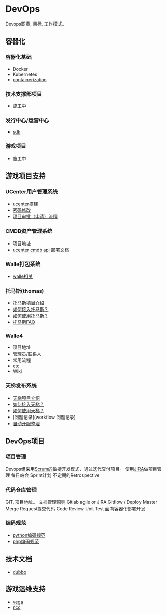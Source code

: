 # DevOps

Devops职责, 目标, 工作模式。

## 容器化

### 容器化基础

* Docker
* Kubernetes
* [containerization](containerization)

### 技术支撑部项目

* 施工中

### 发行中心/运营中心

* [sdk](sdk)

### 游戏项目

* 施工中

## 游戏项目支持

### UCenter用户管理系统

* [ucenter搭建](ucenter搭建)
* [密码修改](密码修改（忘记密码）)
* [项目审批（申请）流程](项目审批（申请）流程)

### CMDB资产管理系统

* 项目地址
* [ucenter cmdb api 部署文档](http://git.youle.game/devops/documents/wikis/%E6%B5%8B%E8%AF%95ucenter-cmdb-api-%E6%90%AD%E5%BB%BA%E6%96%87%E6%A1%A3)

### Walle打包系统

* [walle相关](http://git.youle.game/walle/documents/)

### 托马斯(thomas)

* [托马斯项目介绍](what_is_thomas)
* [如何接入托马斯？](how_to_join_thomas)
* [如何使用托马斯？](how_to_use_thomas)
* [托马斯FAQ](the_FAQ_thomas)

### Walle4

* 项目地址
* 管理员/联系人
* 常用流程
* etc
* Wiki

### 天梯发布系统

* [天梯项目介绍](ladder)
* [如何接入天梯？](天梯接入流程)
* [如何使用天梯？](ladder)
* [问题记录](workflow 问题记录)
* [自动开服整理](auto_open_server)

## DevOps项目

### 项目管理

Devops组采用[Scrum的]()敏捷开发模式，通过迭代交付项目。
使用[JIRA]()做项目管理
每日站会
Sprint计划
不定期的Retrospective

### 代码仓库管理

GIT, 项目地址。
文档管理原则
Gitlab agile or JIRA
Gitflow / Deploy Master
Merge Request提交代码
Code Review
Unit Test
面向容器化部署开发

### 编码规范

* [python编码规范](python-编码规范)
* [php编码规范](php-编码规范)

## 技术文档

* [dubbo](dubbo-introduction)

## 游戏运维支持

* [vega](vega)
* [ncc](ncc)
